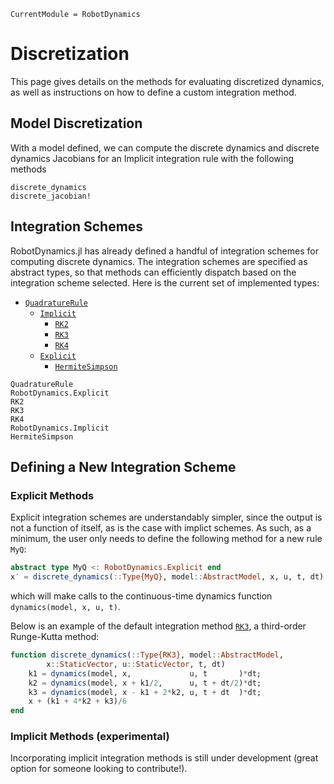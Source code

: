 ```@meta
CurrentModule = RobotDynamics
```

# Discretization
This page gives details on the methods for evaluating discretized dynamics, as well as instructions
on how to define a custom integration method.

## Model Discretization
With a model defined, we can compute the discrete dynamics and discrete dynamics Jacobians for an Implicit
integration rule with the following methods

```@docs
discrete_dynamics
discrete_jacobian!
```

## Integration Schemes
RobotDynamics.jl has already defined a handful of integration schemes for computing discrete dynamics.
The integration schemes are specified as abstract types, so that methods can efficiently dispatch
based on the integration scheme selected. Here is the current set of implemented types:
* [`QuadratureRule`](@ref)
    * [`Implicit`](@ref)
        * [`RK2`](@ref)
        * [`RK3`](@ref)
        * [`RK4`](@ref)
    * [`Explicit`](@ref)
        * [`HermiteSimpson`](@ref)

```@docs
QuadratureRule
RobotDynamics.Explicit
RK2
RK3
RK4
RobotDynamics.Implicit
HermiteSimpson
```

## Defining a New Integration Scheme

### Explicit Methods
Explicit integration schemes are understandably simpler, since the output is not a function of
itself, as is the case with implict schemes. As such, as a minimum, the user only needs to define
the following method for a new rule `MyQ`:

```julia
abstract type MyQ <: RobotDynamics.Explicit end
x′ = discrete_dynamics(::Type{MyQ}, model::AbstractModel, x, u, t, dt)
```
which will make calls to the continuous-time dynamics function `dynamics(model, x, u, t)`.

Below is an example of the default integration method [`RK3`](@ref), a third-order Runge-Kutta method:
```julia
function discrete_dynamics(::Type{RK3}, model::AbstractModel,
		x::StaticVector, u::StaticVector, t, dt)
    k1 = dynamics(model, x,             u, t       )*dt;
    k2 = dynamics(model, x + k1/2,      u, t + dt/2)*dt;
    k3 = dynamics(model, x - k1 + 2*k2, u, t + dt  )*dt;
    x + (k1 + 4*k2 + k3)/6
end
```

### Implicit Methods (experimental)
Incorporating implicit integration methods is still under development (great option for
    someone looking to contribute!).

